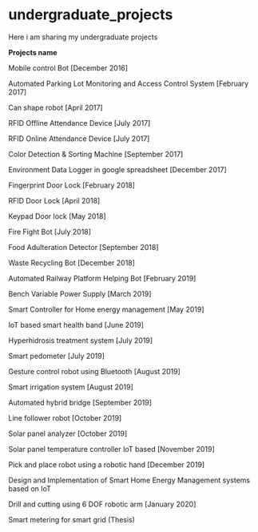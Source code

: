 # undergraduate_projects
Here i am sharing my undergraduate projects

**Projects name**

Mobile control Bot [December 2016]

Automated Parking Lot Monitoring and Access Control System [February 2017]

Can shape robot [April 2017]

RFID Offline Attendance Device [July 2017]

RFID Online Attendance Device [July 2017]

Color Detection & Sorting Machine [September 2017]

Environment Data Logger in google spreadsheet [December 2017]

Fingerprint Door Lock [February 2018]

RFID Door Lock [April 2018]

Keypad Door lock [May 2018]

Fire Fight Bot [July 2018]

Food Adulteration Detector [September 2018]

Waste Recycling Bot [December 2018]

Automated Railway Platform Helping Bot [February 2019]

Bench Variable Power Supply [March 2019]

Smart Controller for Home energy management [May 2019]

IoT based smart health band [June 2019]

Hyperhidrosis treatment system [July 2019]

Smart pedometer [July 2019]

Gesture control robot using Bluetooth [August 2019]

Smart irrigation system [August 2019]

Automated hybrid bridge [September 2019]

Line follower robot [October 2019]

Solar panel analyzer [October 2019]

Solar panel temperature controller IoT based [November 2019]

Pick and place robot using a robotic hand [December 2019]

Design and Implementation of Smart Home Energy Management systems
based on IoT

Drill and cutting using 6 DOF robotic arm [January 2020]

Smart metering for smart grid (Thesis)
